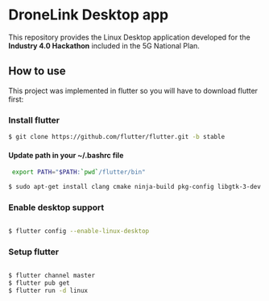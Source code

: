 # DroneLink Desktop app
This repository provides the Linux Desktop application developed for the **Industry 4.0 Hackathon** included in the 5G National Plan. 


## How to use
This project was implemented in flutter so you will have to download flutter first:
### Install flutter
```bash
$ git clone https://github.com/flutter/flutter.git -b stable
```
#### Update path in your ~/.bashrc file
```bash
 export PATH="$PATH:`pwd`/flutter/bin"

$ sudo apt-get install clang cmake ninja-build pkg-config libgtk-3-dev
```
### Enable desktop support

```bash

$ flutter config --enable-linux-desktop 

```
### Setup flutter 

```bash

$ flutter channel master
$ flutter pub get
$ flutter run -d linux

```
